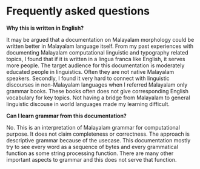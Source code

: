 # Frequently asked questions

**Why this is written in English?**

It may be argued that a documentation on Malayalam morphology could be written better in Malayalam language itself. From my past experiences with documenting Malayalam computational linguistic and typography related topics, I found that if it is written in a lingua franca like English, it serves more people. The target audience for this documentation is moderately educated people in linguistics. Often they are not native Malayalam speakers. Secondly, I found it very hard to connect with linguistic discourses in non-Malayalam languages when I referred Malayalam only grammar books. These books often does not give corresponding English vocabulary for key topics. Not having a bridge from Malayalam to general linguistic discouse in world languages made my learning difficult.

**Can I learn grammar from this documentation?**

No. This is an interpretation of Malayalam grammar for computational purpose. It does not claim completeness or correctness. The approach is descriptive grammar because of the usecase. This documentation mostly try to see every word as a sequence of bytes and every grammatical function as some string processing function. There are many other important aspects to grammar and this does not serve that function.

